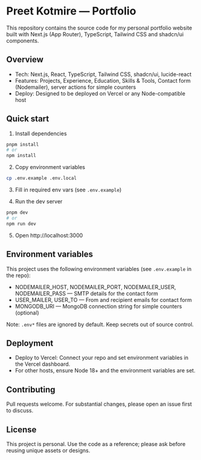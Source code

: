 # Preet Kotmire — Portfolio

This repository contains the source code for my personal portfolio website built with Next.js (App Router), TypeScript, Tailwind CSS and shadcn/ui components.

## Overview

- Tech: Next.js, React, TypeScript, Tailwind CSS, shadcn/ui, lucide-react
- Features: Projects, Experience, Education, Skills & Tools, Contact form (Nodemailer), server actions for simple counters
- Deploy: Designed to be deployed on Vercel or any Node-compatible host

## Quick start

1. Install dependencies

```bash
pnpm install
# or
npm install
```

2. Copy environment variables

```bash
cp .env.example .env.local
```

3. Fill in required env vars (see `.env.example`)

4. Run the dev server

```bash
pnpm dev
# or
npm run dev
```

5. Open http://localhost:3000

## Environment variables

This project uses the following environment variables (see `.env.example` in the repo):

- NODEMAILER_HOST, NODEMAILER_PORT, NODEMAILER_USER, NODEMAILER_PASS — SMTP details for the contact form
- USER_MAILER, USER_TO — From and recipient emails for contact form
- MONGODB_URI — MongoDB connection string for simple counters (optional)

Note: `.env*` files are ignored by default. Keep secrets out of source control.

## Deployment

- Deploy to Vercel: Connect your repo and set environment variables in the Vercel dashboard.
- For other hosts, ensure Node 18+ and the environment variables are set.

## Contributing

Pull requests welcome. For substantial changes, please open an issue first to discuss.

## License

This project is personal. Use the code as a reference; please ask before reusing unique assets or designs.

